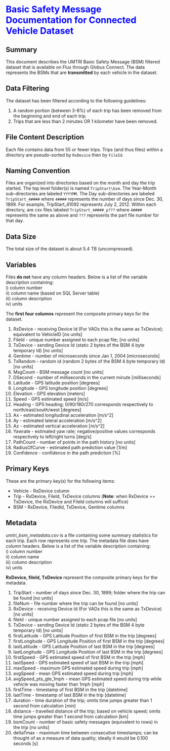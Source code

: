 # <font color='blue'>Basic Safety Message Documentation for Connected Vehicle Dataset</font>

## Summary
This document describes the UMTRI Basic Safety Message (BSM) filtered dataset that is available on Flux through Globus Connect. The data represents the BSMs that are **transmitted** by each vehicle in the dataset.

## Data Filtering
The dataset has been filtered according to the following guidelines:  
1. A random portion (between 3-8%) of each trip has been removed from the beginning and end of each trip.  
2. Trips that are less than 2 minutes OR 1 kilometer have been removed.

## File Content Description
Each file contains data from 55 or fewer trips. Trips (and thus files) within a directory are pseudo-sorted by `RxDevice` then by `FileId`.

## Naming Convention
Files are organized into directories based on the month and day the trip started. The top level folder(s) is named `TripStart\bsm`. The Year-Month sub-directories are labeled `YYYYMM`. The Day sub-directories are labeled `TripStart_4####` where `4####` represents the number of days since Dec. 30, 1899. For example, TripStart_41092 represents July 2, 2012. Within each directory, are csv files labeled `TripStart_4####_p???` where `4####` represents the same as above and `???` represents the part file number for that day. 

## Data Size
The total size of the dataset is about 5.4 TB (uncompressed).

## Variables
Files **do not** have any column headers. Below is a list of the variable description containing:  
i) column number  
ii) column name (based on SQL Server table)  
iii) column description  
iv) units  

The **first four columns** represent the composite primary keys for the dataset.  
1.  RxDevice - receiving Device Id (For VADs this is the same as TxDevice); equivalent to VehicleID [no units]  
2.  FileId - unique number assigned to each pcap file; [no units]  
3.  TxDevice - sending Device Id (static 2 bytes of the BSM 4 byte temporary Id) [no units]  
4.  Gentime - number of microseconds since Jan 1, 2004 [microseconds]  
5.  TxRandom - random id  (random 2 bytes of the BSM 4 byte temporary Id) [no units]  
6.  MsgCount - BSM message count [no units]  
7.  DSecond - number of milliseconds in the current minute [milliseconds]  
8.  Latitude - GPS latitude position [degrees]  
9.  Longitude - GPS longitude position [degrees]  
10. Elevation - GPS elevation [meters]  
11. Speed - GPS estimated speed [m/s]  
12. Heading - GPS heading; 0/90/180/270 corresponds respectively to north/east/south/west [degrees]  
13. Ax - estimated longitudinal acceleration [m/s^2]  
14. Ay - estimated lateral acceleration [m/s^2]  
15. Az - estimated vertical acceleration [m/s^2]  
16. Yawrate - estimated yaw rate; negative/positive values corresponds respectively to left/right turns [deg/s]  
17. PathCount - number of points in the path history [no units]  
18. RadiusOfCurve - estimated path prediction value [1/m]  
19. Confidence - confidence in the path prediction [%]  

## Primary Keys
These are the primary key(s) for the following items:
- Vehicle - RxDevice column
- Trip - RxDevice, FileId, TxDevice columns (**Note**: when RxDevice == TxDevice, the RxDevice and FileId columns will suffice)
- BSM - RxDevice, FiledId, TxDevice, Gentime columns

## Metadata
_umtri_bsm_metadata.csv_ is a file containing some summary statistics for each trip. Each row represents one trip.
The metadata file does have column headers. Below is a list of the variable description containing:  
i) column number  
ii) column name  
iii) column description  
iv) units

**RxDevice, fileId, TxDevice** represent the composite primary keys for the metadata.  
1.  TripStart - number of days since Dec. 30, 1899; folder where the trip can be found  [no units]  
2.  fileNum - file number where the trip can be found [no units]  
3.  RxDevice - receiving Device Id (For VADs this is the same as TxDevice) [no units]  
4.  fileId - unique number assigned to each pcap file [no units]  
5.  TxDevice - sending Device Id (static 2 bytes of the BSM 4 byte temporary Id) [no units]  
6.  firstLatitude - GPS Latitude Position of first BSM in the trip [degrees]  
7.  firstLongitude - GPS Longitude Position of first BSM in the trip [degrees]  
8.  lastLatitude - GPS Latitude Position of last BSM in the trip [degrees]  
9.  lastLongitude - GPS Longitude Position of last BSM in the trip [degrees]  
10. firstSpeed - GPS estimated speed of first BSM in the trip [mph]  
11. lastSpeed - GPS estimated speed of last BSM in the trip [mph]  
12. maxSpeed - maximum GPS estimated speed during trip [mph]  
13. avgSpeed - mean GPS estimated speed during trip [mph]  
14. avgSpeed_pts_gte_1mph - mean GPS estimated speed during trip while vehicle was moving faster than 1mph [mph]  
15. firstTime - timestamp of first BSM in the trip [datetime]  
16. lastTime - timestamp of last BSM in the trip [datetime]  
17. duration - time duration of the trip; omits time jumps greater than 1 second from calculation [min]  
18. distance - travelled distance of the trip; based on vehicle speed; omits time jumps greater than 1 second from calculation [km]  
19. bsmCount - number of basic safety messages (equivalent to rows) in the trip [no units]  
20. deltaTmax - maximum time between consecutive timestamps; can be thought of as a measure of data quality; ideally it would be 0.100 seconds [s]  
